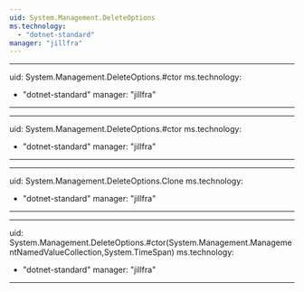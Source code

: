 ```yaml
---
uid: System.Management.DeleteOptions
ms.technology: 
  - "dotnet-standard"
manager: "jillfra"
---
```


---
uid: System.Management.DeleteOptions.#ctor
ms.technology: 
  - "dotnet-standard"
manager: "jillfra"
---

---
uid: System.Management.DeleteOptions.#ctor
ms.technology: 
  - "dotnet-standard"
manager: "jillfra"
---

---
uid: System.Management.DeleteOptions.Clone
ms.technology: 
  - "dotnet-standard"
manager: "jillfra"
---

---
uid: System.Management.DeleteOptions.#ctor(System.Management.ManagementNamedValueCollection,System.TimeSpan)
ms.technology: 
  - "dotnet-standard"
manager: "jillfra"
---
